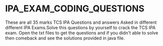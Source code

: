 # IPA_EXAM_CODING_QUESTIONS
These are all 35 marks TCS IPA Questions and answers Asked in different different IPA Exams.Solve this questions by yourself to crack the TCS IPA exam.
Open the txt files to get the questions and if you didn't able to solve then comeback and see the solutions provided in java file.

